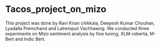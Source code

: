 # Tacos_project_on_mizo
This project was done by Ravi Kiran chikkala, Deepesh Kumar Chouhan, Lyadalla Premchand and Lalrempuii Vachhawng.
We conducted three experiments on Mizo sentiment analysis by fine tuning, XLM-roberta, M-Bert and Indic Bert.

